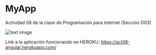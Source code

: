 # MyApp

Actividad 08 de la clase de Programación para internet (Sección D03)

![text image](https://angular.io/assets/images/logos/angular/shield-large.svg)

Link a la aplicación funcionando en HEROKU:
https://act08-angular.herokuapp.com/
